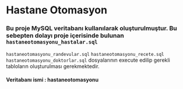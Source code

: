 # Hastane Otomasyon
### Bu proje MySQL veritabanı kullanılarak oluşturulmuştur. Bu sebepten dolayı proje içerisinde bulunan <br> `hastaneotomasyonu_hastalar.sql`<br>
`hastaneotomasyonu_randevular.sql`
`hastaneotomasyonu_recete.sql`
`hastaneotomasyonu_doktorlar.sql`
dosyalarının execute edilip gerekli tabloların oluşturulması gerekmektedir.
#### Veritabanı ismi : **hastaneotomasyonu**
